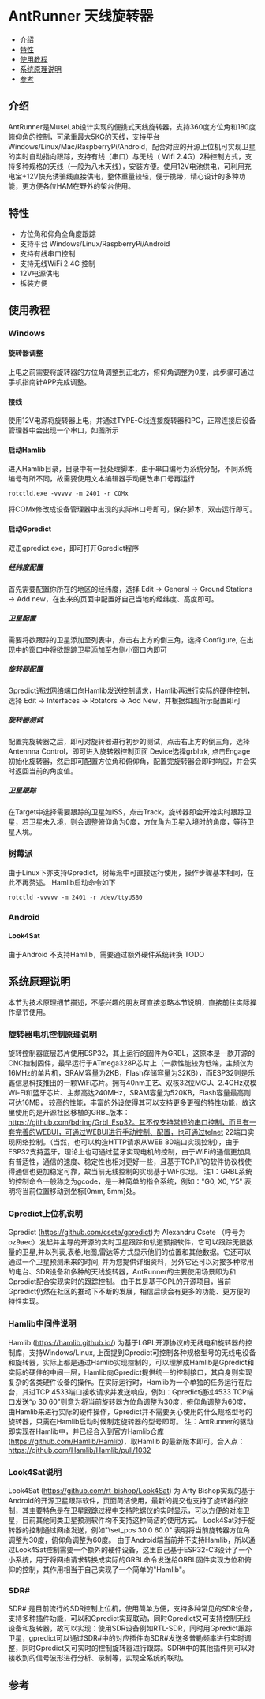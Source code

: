 # AntRunner 天线旋转器
 * [介绍](#介绍)
 * [特性](#特性)
 * [使用教程](#使用教程)
 * [系统原理说明](#系统原理说明)
 * [参考](#参考)

## 介绍
AntRunner是MuseLab设计实现的便携式天线旋转器，支持360度方位角和180度俯仰角的控制，可承重最大5KG的天线，支持平台 Windows/Linux/Mac/RaspberryPi/Android，配合对应的开源上位机可实现卫星的实时自动指向跟踪，支持有线（串口）与无线（ Wifi 2.4G）2种控制方式，支持多种规格的天线（一般为八木天线），安装方便。使用12V电池供电，可利用充电宝+12V快充诱骗线直接供电，整体重量较轻，便于携带，精心设计的多种功能，更方便各位HAM在野外的架台使用。

## 特性
- 方位角和仰角全角度跟踪
- 支持平台 Windows/Linux/RaspberryPi/Android
- 支持有线串口控制
- 支持无线WiFi 2.4G 控制
- 12V电源供电
- 拆装方便

## 使用教程

### Windows

#### 旋转器调整
上电之前需要将旋转器的方位角调整到正北方，俯仰角调整为0度，此步骤可通过手机指南针APP完成调整。

#### 接线
使用12V电源将旋转器上电，并通过TYPE-C线连接旋转器和PC，正常连接后设备管理器中会出现一个串口，如图所示

#### 启动Hamlib
进入Hamlib目录，目录中有一批处理脚本，由于串口编号为系统分配，不同系统编号有所不同，故需要使用文本编辑器手动更改串口号再运行
```
rotctld.exe -vvvvv -m 2401 -r COMx
```
将COMx修改成设备管理器中出现的实际串口号即可，保存脚本，双击运行即可。

#### 启动Gpredict
双击gpredict.exe，即可打开Gpredict程序

##### 经纬度配置
首先需要配置你所在的地区的经纬度，选择 Edit -> General -> Ground Stations -> Add new，在出来的页面中配置好自己当地的经纬度、高度即可。

##### 卫星配置
需要将欲跟踪的卫星添加至列表中，点击右上方的倒三角，选择 Configure, 在出现中的窗口中将欲跟踪卫星添加至右侧小窗口内即可


##### 旋转器配置
Gpredict通过网络端口向Hamlib发送控制请求，Hamlib再进行实际的硬件控制，选择 Edit -> Interfaces -> Rotators -> Add New，并根据如图所示配置即可

##### 旋转器测试
配置完旋转器之后，即可对旋转器进行初步的测试，点击右上方的倒三角，选择Antennna Control，即可进入旋转器控制页面
Device选择grbltrk, 点击Engage初始化旋转器，然后即可配置方位角和俯仰角，配置完旋转器会即时响应，并会实时返回当前的角度值。

##### 卫星跟踪
在Target中选择需要跟踪的卫星如ISS，点击Track，旋转器即会开始实时跟踪卫星，若卫星未入境，则会调整俯仰角为0度，方位角为卫星入境时的角度，等待卫星入境。

### 树莓派
由于Linux下亦支持Gpredict，树莓派中可直接运行使用，操作步骤基本相同，在此不再赘述。
Hamlib启动命令如下
```
rotctld -vvvvv -m 2401 -r /dev/ttyUSB0
```


### Android
#### Look4Sat 
由于Android 不支持Hamlib，需要通过额外硬件系统转换 TODO

## 系统原理说明
本节为技术原理细节描述，不感兴趣的朋友可直接忽略本节说明，直接前往实际操作章节使用。

### 旋转器电机控制原理说明
旋转控制器底层芯片使用ESP32，其上运行的固件为GRBL，这原本是一款开源的CNC控制固件，最早运行于ATmega328P芯片上（一款性能较为低端，主频仅为16MHz的单片机，SRAM容量为2KB，Flash存储容量为32KB），而ESP32则是乐鑫信息科技推出的一颗WiFi芯片。拥有40nm工艺、双核32位MCU、2.4GHz双模Wi-Fi和蓝牙芯片、主频高达240MHz，SRAM容量为520KB，Flash容量最高则可达16MB， 较高的性能，丰富的外设使得其可以支持更多更强的特性功能，故这里使用的是开源社区移植的GRBL版本：https://github.com/bdring/Grbl_Esp32。其不仅支持常规的串口控制，而且有一套完善的WEBUI，可通过WEBUI进行手动控制、配置，也可通过telnet 22端口实现网络控制。（当然，也可以构造HTTP请求从WEB 80端口实现控制），由于ESP32支持蓝牙，理论上也可通过蓝牙实现电机的控制，由于WiFi的通信更加具有普适性，通信的速度、稳定性也相对更好一些，且基于TCP/IP的软件协议栈使得通信也更加稳定可靠，故当前无线控制的实现基于WiFi实现。
注1：GRBL系统的控制命令一般称之为gcode，是一种简单的指令系统，例如："G0, X0, Y5" 表明将当前位置移动到坐标[0mm, 5mm]处。

### Gpredict上位机说明
Gpredict (https://github.com/csete/gpredict)为 Alexandru Csete （呼号为
oz9aec）发起并主导的开源的实时卫星跟踪和轨道预报软件，它可以跟踪无限数量的卫星,并以列表,表格,地图,雷达等方式显示他们的位置和其他数据。它还可以通过一个卫星预测未来的时间, 并为您提供详细资料，另外它还可以对接多种常用的电台、SDR设备和多种的天线旋转器，AntRunner的主要使用场景即为和Gpredict配合实现实时的跟踪控制。
由于其是基于GPL的开源项目，当前Gpredict仍然在社区的推动下不断的发展，相信后续会有更多的功能、更方便的特性实现。


### Hamlib中间件说明
Hamlib (https://hamlib.github.io/) 为基于LGPL开源协议的无线电和旋转器的控制库，支持Windows/Linux, 上面提到Gpredict可控制各种规格型号的无线电设备和旋转器，实际上都是通过Hamlib实现控制的，可以理解成Hamlib是Gpredict和实际的硬件的中间一层，Hamlib向Gpredict提供统一的控制接口，其自身则实现复杂的各类硬件设备的操作。在实际运行时，Hamlib为一个单独的任务运行在后台，其过TCP 4533端口接收请求并发送响应，例如：Gpredict通过4533 TCP端口发送“p 30 60”则意为将当前旋转器方位角调整为30度，俯仰角调整为60度，由Hamlib来进行实际的硬件操作，Gpredict并不需要关心使用的什么规格型号的旋转器，只需在Hamlib启动时候制定旋转器的型号即可。
注：AntRunner的驱动即实现在Hamlib中，并已经合入到官方Hamlib仓库 (https://github.com/Hamlib/Hamlib)，取Hamlib 的最新版本即可。合入点：https://github.com/Hamlib/Hamlib/pull/1032

### Look4Sat说明 
Look4Sat (https://github.com/rt-bishop/Look4Sat) 为 Arty Bishop实现的基于Android的开源卫星跟踪软件，页面简洁使用，最新的提交也支持了旋转器的控制，其主要特色是在卫星跟踪过程中支持陀螺仪的实时显示，可以方便的对准卫星，目前其他同类卫星预测软件均不支持这种简洁的使用方式。
Look4Sat对于旋转器的控制通过网络发送，例如"\set_pos 30.0 60.0" 表明将当前旋转器方位角调整为30度，俯仰角调整为60度。
由于Android端当前并不支持Hamlib，所以通过Look4Sat控制需要一个额外的硬件设备，这里自己基于ESP32-C3设计了一个小系统，用于将网络请求转换成实际的GRBL命令发送给GRBL固件实现方位和俯仰的控制，其作用相当于自己实现了一个简单的"Hamlib"。


### SDR#
SDR# 是目前流行的SDR控制上位机，使用简单方便，支持多种常见的SDR设备，支持多种插件功能，可以和Gpredict实现联动，同时Gpredict又可支持控制无线设备和旋转器，故可以实现：使用SDR设备例如RTL-SDR，同时用Gpredict跟踪卫星，gpredict可以通过SDR#中的对应插件向SDR#发送多普勒频率进行实时调整，同时Gpredict又可实时的控制旋转器进行跟踪。SDR#中的其他插件则可以对接收到的信号波形进行分析、录制等，实现全系统的联动。

## 参考
